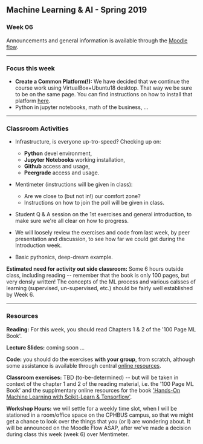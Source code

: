 ## Machine Learning & AI - Spring 2019

### Week 06

Announcements and general information is available through the [Moodle flow](https://cphbusiness.mrooms.net/enrol/index.php?id=3151). 

----------------

### Focus this week

- **Create a Common Platform(!):** We have decided that we continue the course work using VirtualBox+Ubuntu18 desktop. That way we be sure to be on the same page. You can find instructions on how to install that platform [here](https://github.com/datsoftlyngby/soft2019spring-ai/blob/master/Notes/Instructs_MLAI_VB_Ubuntu18.txt). 
- Python in jupyter notebooks, math of the business, ...

-----------------

### Classroom Activities 

- Infrastructure, is everyone up-tro-speed? Checking up on:
  * **Python** devel environment,
  * **Jupyter Notebooks** working installation,
  * **Github** access and usage,
  * **Peergrade** access and usage.
 
- Mentimeter (instructions will be given in class):
  - Are we close to (but not in!) our comfort zone? 
  - Instructions on how to join the poll will be given in class.

- Student Q & A session on the 1st exercises and general introduction, to make sure we're all clear on how to progress.
- We will loosely review the exercises and code from last week, by peer presentation and discussion, to see how far we could get during the Introduction week.
- Basic pythonics, deep-dream example.

**Estimated need for activity out side classroom:** Some 6 hours outside class, including reading -- remember that the book is only 100 pages, but very densly written! The concepts of the ML process and various calsses of learning (supervised, un-supervised, etc.) should be fairly well established by Week 6.

-----------------
### Resources

**Reading:** For this week, you should read Chapters 1 & 2 of the '100 Page ML Book'.

**Lecture Slides:** coming soon ...

**Code:** you should do the exercises **with your group**, from scratch, although some assistance is available through central [online resources](https://github.com/ageron/handson-ml2).

**Classroom exercises:** TBD (to-be-determined) -- but will be taken in context of the chapter 1 and 2 of the reading material, i.e. the '100 Page ML Book' and the supplmentary online resources for the book ['Hands-On Machine Learning with Scikit-Learn & Tensorflow'](https://github.com/ageron/handson-ml2).

**Workshop Hours:** we will settle for a weekly time slot, when I will be stationed in a room/office space on the CPHBUS campus, so that we might get a chance to look over the things that you (or I) are wondering about. It will be announced on the Moodle Flow ASAP, after we've made a decision during class this week (week 6) over Mentimeter.

